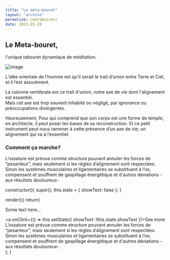 ```yaml
---
title: "Le meta-bouret"
layout: "archive"
permalink: /metabouret/
date: 2021-03-28
---
```


## Le Meta-bouret, 
l'unique tabouret dynamique de méditation.
 
![image](https://user-images.githubusercontent.com/12049360/112747012-f4444e80-8fb2-11eb-8437-80cf185e88a5.png)


L’idée orientale de l’homme est qu’il serait le trait d’union entre Terre et Ciel, et il l’est assurément.

La colonne vertébrale est ce trait d'union, notre axe de vie dont l'alignement est essentiel.  
Mais cet axe est trop souvent inhabité ou négligé, par ignorance ou préoccupations divergentes.


Heureusement,
Pour qui comprend que son corps est une forme de temple, en architecte, il peut poser les bases de sa reconstruction.
Et ce petit instrument peut nous ramener à cette présence d’un axe de vie; un alignement qui va à l’essentiel.


### Comment ça marche?
L’ossature est prévue comme structure pouvant annuler les forces de “pesanteur”, mais seulement si les règles d’alignement sont respectées.  
Sinon les systèmes musculaires et ligamentaires se substituent à l’os; compensent et souffrent de gaspillage énergétique et d'autres déviations -aux résultats douloureux-  

constructor(){
  super();
  this.state = { showText: false };
}

render(){
  return(
    <div>
      <p>Some text here...</p>
      <a onClick={() => this.setState({ showText: !this.state.showText })>See more</a>
      <Collapse in={this.state.showText}>
        <div>
           <span>
            L’ossature est prévue comme structure pouvant annuler les forces de “pesanteur”, mais seulement si les règles d’alignement sont respectées.  
Sinon les systèmes musculaires et ligamentaires se substituent à l’os; compensent et souffrent de gaspillage énergétique et d'autres déviations -aux résultats douloureux-  .          
           </span>
        </div>
      </Collapse>
    </div>
  );
}